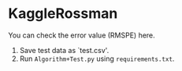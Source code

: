 # KaggleRossman
You can check the error value (RMSPE) here.
1. Save test data as `test.csv'. 
2. Run `Algorithm+Test.py` using `requirements.txt`.
